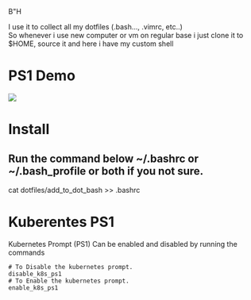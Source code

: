 B"H

I use it to collect all my dotfiles (.bash..., .vimrc, etc..) <br>
So whenever i use new computer or vm on regular base i just clone it to $HOME, source it and here i have my custom shell

# PS1 Demo
<!-- [![asciicast](https://asciinema.org/a/elYkkn1lMWlrLpmvFE20YL5AT.svg)](https://asciinema.org/a/elYkkn1lMWlrLpmvFE20YL5AT) -->
![](https://github.com/smuel1414/dotfiles/blob/files/demo/dotfile-02.gif)

# Install
## Run the command below ~/.bashrc or ~/.bash_profile or both if you not sure.
cat dotfiles/add_to_dot_bash >> .bashrc

# Kuberentes PS1
Kubernetes Prompt (PS1) Can be enabled and disabled by running the commands
```
# To Disable the kubernetes prompt.
disable_k8s_ps1
# To Enable the kubernetes prompt.
enable_k8s_ps1
```
